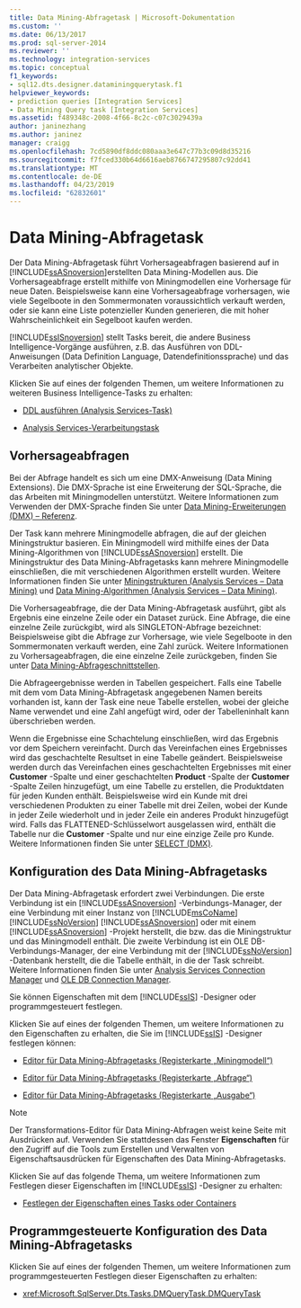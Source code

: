 ```yaml
---
title: Data Mining-Abfragetask | Microsoft-Dokumentation
ms.custom: ''
ms.date: 06/13/2017
ms.prod: sql-server-2014
ms.reviewer: ''
ms.technology: integration-services
ms.topic: conceptual
f1_keywords:
- sql12.dts.designer.dataminingquerytask.f1
helpviewer_keywords:
- prediction queries [Integration Services]
- Data Mining Query task [Integration Services]
ms.assetid: f489348c-2008-4f66-8c2c-c07c3029439a
author: janinezhang
ms.author: janinez
manager: craigg
ms.openlocfilehash: 7cd5890df8ddc080aaa3e647c77b3c09d8d35216
ms.sourcegitcommit: f7fced330b64d6616aeb8766747295807c92dd41
ms.translationtype: MT
ms.contentlocale: de-DE
ms.lasthandoff: 04/23/2019
ms.locfileid: "62832601"
---
```

# <a name="data-mining-query-task"></a>Data Mining-Abfragetask
  Der Data Mining-Abfragetask führt Vorhersageabfragen basierend auf in [!INCLUDE[ssASnoversion](../../includes/ssasnoversion-md.md)]erstellten Data Mining-Modellen aus. Die Vorhersageabfrage erstellt mithilfe von Miningmodellen eine Vorhersage für neue Daten. Beispielsweise kann eine Vorhersageabfrage vorhersagen, wie viele Segelboote in den Sommermonaten voraussichtlich verkauft werden, oder sie kann eine Liste potenzieller Kunden generieren, die mit hoher Wahrscheinlichkeit ein Segelboot kaufen werden.  
  
 [!INCLUDE[ssISnoversion](../../includes/ssisnoversion-md.md)] stellt Tasks bereit, die andere Business Intelligence-Vorgänge ausführen, z.B. das Ausführen von DDL-Anweisungen (Data Definition Language, Datendefinitionssprache) und das Verarbeiten analytischer Objekte.  
  
 Klicken Sie auf eines der folgenden Themen, um weitere Informationen zu weiteren Business Intelligence-Tasks zu erhalten:  
  
-   [DDL ausführen (Analysis Services-Task)](analysis-services-execute-ddl-task.md)  
  
-   [Analysis Services-Verarbeitungstask](analysis-services-processing-task.md)  
  
## <a name="prediction-queries"></a>Vorhersageabfragen  
 Bei der Abfrage handelt es sich um eine DMX-Anweisung (Data Mining Extensions). Die DMX-Sprache ist eine Erweiterung der SQL-Sprache, die das Arbeiten mit Miningmodellen unterstützt. Weitere Informationen zum Verwenden der DMX-Sprache finden Sie unter [Data Mining-Erweiterungen &#40;DMX&#41; – Referenz](/sql/dmx/data-mining-extensions-dmx-reference).  
  
 Der Task kann mehrere Miningmodelle abfragen, die auf der gleichen Miningstruktur basieren. Ein Miningmodell wird mithilfe eines der Data Mining-Algorithmen von [!INCLUDE[ssASnoversion](../../includes/ssasnoversion-md.md)] erstellt. Die Miningstruktur des Data Mining-Abfragetasks kann mehrere Miningmodelle einschließen, die mit verschiedenen Algorithmen erstellt wurden. Weitere Informationen finden Sie unter [Miningstrukturen &#40;Analysis Services – Data Mining&#41;](../../analysis-services/data-mining/mining-structures-analysis-services-data-mining.md) und [Data Mining-Algorithmen &#40;Analysis Services – Data Mining&#41;](../../analysis-services/data-mining/data-mining-algorithms-analysis-services-data-mining.md).  
  
 Die Vorhersageabfrage, die der Data Mining-Abfragetask ausführt, gibt als Ergebnis eine einzelne Zeile oder ein Dataset zurück. Eine Abfrage, die eine einzelne Zeile zurückgibt, wird als SINGLETON-Abfrage bezeichnet: Beispielsweise gibt die Abfrage zur Vorhersage, wie viele Segelboote in den Sommermonaten verkauft werden, eine Zahl zurück. Weitere Informationen zu Vorhersageabfragen, die eine einzelne Zeile zurückgeben, finden Sie unter [Data Mining-Abfrageschnittstellen](../../analysis-services/data-mining/data-mining-query-tools.md).  
  
 Die Abfrageergebnisse werden in Tabellen gespeichert. Falls eine Tabelle mit dem vom Data Mining-Abfragetask angegebenen Namen bereits vorhanden ist, kann der Task eine neue Tabelle erstellen, wobei der gleiche Name verwendet und eine Zahl angefügt wird, oder der Tabelleninhalt kann überschrieben werden.  
  
 Wenn die Ergebnisse eine Schachtelung einschließen, wird das Ergebnis vor dem Speichern vereinfacht. Durch das Vereinfachen eines Ergebnisses wird das geschachtelte Resultset in eine Tabelle geändert. Beispielsweise werden durch das Vereinfachen eines geschachtelten Ergebnisses mit einer **Customer** -Spalte und einer geschachtelten **Product** -Spalte der **Customer** -Spalte Zeilen hinzugefügt, um eine Tabelle zu erstellen, die Produktdaten für jeden Kunden enthält. Beispielsweise wird ein Kunde mit drei verschiedenen Produkten zu einer Tabelle mit drei Zeilen, wobei der Kunde in jeder Zeile wiederholt und in jeder Zeile ein anderes Produkt hinzugefügt wird. Falls das FLATTENED-Schlüsselwort ausgelassen wird, enthält die Tabelle nur die **Customer** -Spalte und nur eine einzige Zeile pro Kunde. Weitere Informationen finden Sie unter [SELECT &#40;DMX&#41;](/sql/dmx/select-dmx).  
  
## <a name="configuration-of-the-data-mining-query-task"></a>Konfiguration des Data Mining-Abfragetasks  
 Der Data Mining-Abfragetask erfordert zwei Verbindungen. Die erste Verbindung ist ein [!INCLUDE[ssASnoversion](../../includes/ssasnoversion-md.md)] -Verbindungs-Manager, der eine Verbindung mit einer Instanz von [!INCLUDE[msCoName](../../includes/msconame-md.md)] [!INCLUDE[ssNoVersion](../../../includes/ssnoversion-md.md)] [!INCLUDE[ssASnoversion](../../includes/ssasnoversion-md.md)] oder mit einem [!INCLUDE[ssASnoversion](../../includes/ssasnoversion-md.md)] -Projekt herstellt, die bzw. das die Miningstruktur und das Miningmodell enthält. Die zweite Verbindung ist ein OLE DB-Verbindungs-Manager, der eine Verbindung mit der [!INCLUDE[ssNoVersion](../../../includes/ssnoversion-md.md)] -Datenbank herstellt, die die Tabelle enthält, in die der Task schreibt. Weitere Informationen finden Sie unter [Analysis Services Connection Manager](../connection-manager/analysis-services-connection-manager.md) und [OLE DB Connection Manager](../connection-manager/ole-db-connection-manager.md).  
  
 Sie können Eigenschaften mit dem [!INCLUDE[ssIS](../../../includes/ssis-md.md)] -Designer oder programmgesteuert festlegen.  
  
 Klicken Sie auf eines der folgenden Themen, um weitere Informationen zu den Eigenschaften zu erhalten, die Sie im [!INCLUDE[ssIS](../../../includes/ssis-md.md)] -Designer festlegen können:  
  
-   [Editor für Data Mining-Abfragetasks &#40;Registerkarte „Miningmodell“&#41;](../data-mining-query-task-editor-mining-model-tab.md)  
  
-   [Editor für Data Mining-Abfragetasks &#40;Registerkarte „Abfrage“&#41;](../data-mining-query-task-editor-query-tab.md)  
  
-   [Editor für Data Mining-Abfragetasks &#40;Registerkarte „Ausgabe“&#41;](../data-mining-query-task-editor-output-tab.md)  
  
> [!NOTE]  
>  Der Transformations-Editor für Data Mining-Abfragen weist keine Seite mit Ausdrücken auf. Verwenden Sie stattdessen das Fenster **Eigenschaften** für den Zugriff auf die Tools zum Erstellen und Verwalten von Eigenschaftsausdrücken für Eigenschaften des Data Mining-Abfragetasks.  
  
 Klicken Sie auf das folgende Thema, um weitere Informationen zum Festlegen dieser Eigenschaften im [!INCLUDE[ssIS](../../../includes/ssis-md.md)] -Designer zu erhalten:  
  
-   [Festlegen der Eigenschaften eines Tasks oder Containers](../set-the-properties-of-a-task-or-container.md)  
  
## <a name="programmatic-configuration-of-data-mining-query-task"></a>Programmgesteuerte Konfiguration des Data Mining-Abfragetasks  
 Klicken Sie auf eines der folgenden Themen, um weitere Informationen zum programmgesteuerten Festlegen dieser Eigenschaften zu erhalten:  
  
-   <xref:Microsoft.SqlServer.Dts.Tasks.DMQueryTask.DMQueryTask>  
  
  
